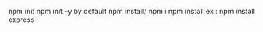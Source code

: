npm init
npm init -y by default
npm install/ npm i
npm install <package-name> ex : npm install express

